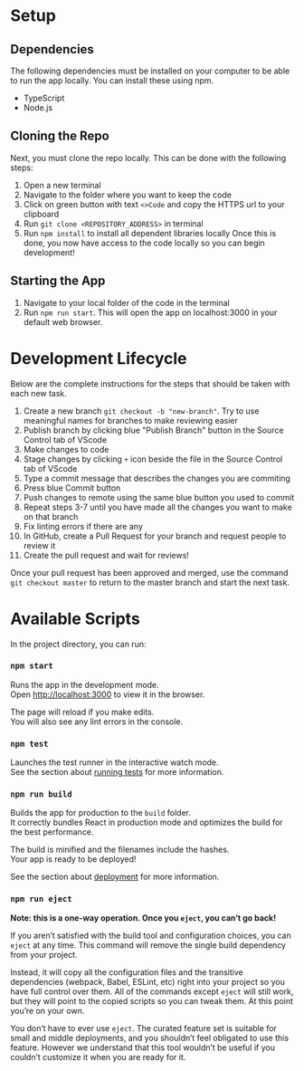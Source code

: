 # Setup

## Dependencies

The following dependencies must be installed on your computer to be able to run the app locally. You can install these using npm.
- TypeScript
- Node.js

## Cloning the Repo
Next, you must clone the repo locally. This can be done with the following steps:
1. Open a new terminal
2. Navigate to the folder where you want to keep the code
3. Click on green button with text `<>Code` and copy the HTTPS url to your clipboard
4. Run `git clone <REPOSITORY_ADDRESS>` in terminal
5. Run `npm install` to install all dependent libraries locally
Once this is done, you now have access to the code locally so you can begin development!

## Starting the App
1. Navigate to your local folder of the code in the terminal
2. Run `npm run start`. This will open the app on localhost:3000 in your default web browser.


# Development Lifecycle
Below are the complete instructions for the steps that should be taken with each new task.
1. Create a new branch `git checkout -b "new-branch"`. Try to use meaningful names for branches to make reviewing easier
2. Publish branch by clicking blue "Publish Branch" button in the Source Control tab of VScode
3. Make changes to code
4. Stage changes by clicking `+` icon beside the file in the Source Control tab of VScode
5. Type a commit message that describes the changes you are commiting
6. Press blue Commit button
7. Push changes to remote using the same blue button you used to commit
8. Repeat steps 3-7 until you have made all the changes you want to make on that branch
9. Fix linting errors if there are any
10. In GitHub, create a Pull Request for your branch and request people to review it
11. Create the pull request and wait for reviews!

Once your pull request has been approved and merged, use the command `git checkout master` to return to the master branch and start the next task.


# Available Scripts

In the project directory, you can run:

### `npm start`

Runs the app in the development mode.\
Open [http://localhost:3000](http://localhost:3000) to view it in the browser.

The page will reload if you make edits.\
You will also see any lint errors in the console.

### `npm test`

Launches the test runner in the interactive watch mode.\
See the section about [running tests](https://facebook.github.io/create-react-app/docs/running-tests) for more information.

### `npm run build`

Builds the app for production to the `build` folder.\
It correctly bundles React in production mode and optimizes the build for the best performance.

The build is minified and the filenames include the hashes.\
Your app is ready to be deployed!

See the section about [deployment](https://facebook.github.io/create-react-app/docs/deployment) for more information.

### `npm run eject`

**Note: this is a one-way operation. Once you `eject`, you can’t go back!**

If you aren’t satisfied with the build tool and configuration choices, you can `eject` at any time. This command will remove the single build dependency from your project.

Instead, it will copy all the configuration files and the transitive dependencies (webpack, Babel, ESLint, etc) right into your project so you have full control over them. All of the commands except `eject` will still work, but they will point to the copied scripts so you can tweak them. At this point you’re on your own.

You don’t have to ever use `eject`. The curated feature set is suitable for small and middle deployments, and you shouldn’t feel obligated to use this feature. However we understand that this tool wouldn’t be useful if you couldn’t customize it when you are ready for it.
